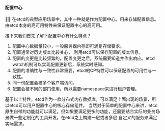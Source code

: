 #### 配置中心


在etcd的典型应用场景中，其中一种就是作为配置中心。用来存储配置信息。由etcd本身的高可用特性来保证配置中心的高可用。

接下来我们首先了解下配置中心有什么特点？

1. 配置中心数据量较小，一般服务器内存即可满足存储要求。
2. 配置通常对历史版本比较关心， 利用etcd可以保存配置的版本信息。
3. 配置的变更是比较频繁的，配置变更之后，系统需要知道并作出响应。etcd watch机制可以实现配置更新后，系统实时感知。
4. 配置的准确性与一致性非常重要，etcd的CP特性可以保证配置的可用性与一致性。
5. 同一份配置会被多个客户端访问。
6. 配置会被不同的部门使用，所以需要namespace来进行租户管理。



基于以上特性，etcd作为一款分布式内存数据库，可以满足上面出现的场景，所以etcd可以用户配置中心的核心存储组件。
当然对于简单的配置中心来讲，etcd原生自带的功能就可以满足，但如果要满足更多的功能，还需要结合实际的业务场景做一些定制化的工具开发，在etcd之上构建一层或者多层
自定义的服务来满足实际需求。

